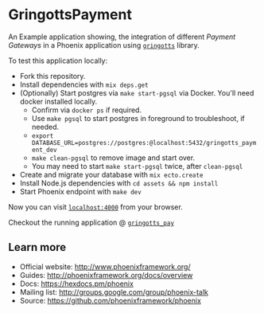# GringottsPayment
An Example application showing, the integration of different
*Payment Gateways* in a Phoenix application using [`gringotts`](https://github.com/aviabird/gringotts) library.

To test this application locally:
  * Fork this repository.
  * Install dependencies with `mix deps.get`
  * (Optionally) Start postgres via `make start-pgsql` via Docker. You'll need
    docker installed locally.
    * Confirm via `docker ps` if required.
    * Use `make pgsql` to start postgres in foreground to troubleshoot, if
      needed.
    * `export
      DATABASE_URL=postgres://postgres:@localhost:5432/gringotts_payment_dev`
    * `make clean-pgsql` to remove image and start over.
    * You may need to start `make start-pgsql` twice, after `clean-pgsql`
  * Create and migrate your database with `mix ecto.create`
  * Install Node.js dependencies with `cd assets && npm install`
  * Start Phoenix endpoint with `make dev`

Now you can visit [`localhost:4000`](http://localhost:4000) from your browser.

Checkout the running application @ [`gringotts_pay`](https://gringottspay.herokuapp.com/)

## Learn more

  * Official website: http://www.phoenixframework.org/
  * Guides: http://phoenixframework.org/docs/overview
  * Docs: https://hexdocs.pm/phoenix
  * Mailing list: http://groups.google.com/group/phoenix-talk
  * Source: https://github.com/phoenixframework/phoenix
